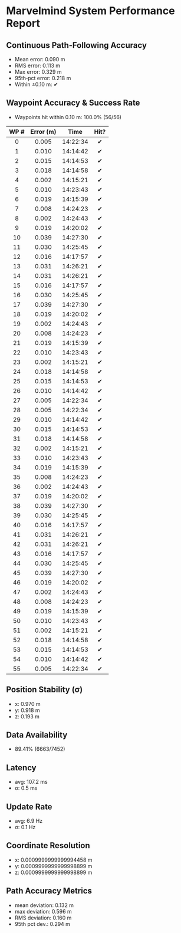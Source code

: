 # Marvelmind System Performance Report

## Continuous Path-Following Accuracy
- Mean error:      0.090 m
- RMS error:       0.113 m
- Max error:       0.329 m
- 95th‐pct error:  0.218 m
- Within ±0.10 m:  ✔

## Waypoint Accuracy & Success Rate
- Waypoints hit within 0.10 m: 100.0% (56/56)

| WP # | Error (m) |   Time   | Hit? |
|:----:|:---------:|:--------:|:----:|
|  0   |   0.005   | 14:22:34 |  ✔   |
|  1   |   0.010   | 14:14:42 |  ✔   |
|  2   |   0.015   | 14:14:53 |  ✔   |
|  3   |   0.018   | 14:14:58 |  ✔   |
|  4   |   0.002   | 14:15:21 |  ✔   |
|  5   |   0.010   | 14:23:43 |  ✔   |
|  6   |   0.019   | 14:15:39 |  ✔   |
|  7   |   0.008   | 14:24:23 |  ✔   |
|  8   |   0.002   | 14:24:43 |  ✔   |
|  9   |   0.019   | 14:20:02 |  ✔   |
|  10  |   0.039   | 14:27:30 |  ✔   |
|  11  |   0.030   | 14:25:45 |  ✔   |
|  12  |   0.016   | 14:17:57 |  ✔   |
|  13  |   0.031   | 14:26:21 |  ✔   |
|  14  |   0.031   | 14:26:21 |  ✔   |
|  15  |   0.016   | 14:17:57 |  ✔   |
|  16  |   0.030   | 14:25:45 |  ✔   |
|  17  |   0.039   | 14:27:30 |  ✔   |
|  18  |   0.019   | 14:20:02 |  ✔   |
|  19  |   0.002   | 14:24:43 |  ✔   |
|  20  |   0.008   | 14:24:23 |  ✔   |
|  21  |   0.019   | 14:15:39 |  ✔   |
|  22  |   0.010   | 14:23:43 |  ✔   |
|  23  |   0.002   | 14:15:21 |  ✔   |
|  24  |   0.018   | 14:14:58 |  ✔   |
|  25  |   0.015   | 14:14:53 |  ✔   |
|  26  |   0.010   | 14:14:42 |  ✔   |
|  27  |   0.005   | 14:22:34 |  ✔   |
|  28  |   0.005   | 14:22:34 |  ✔   |
|  29  |   0.010   | 14:14:42 |  ✔   |
|  30  |   0.015   | 14:14:53 |  ✔   |
|  31  |   0.018   | 14:14:58 |  ✔   |
|  32  |   0.002   | 14:15:21 |  ✔   |
|  33  |   0.010   | 14:23:43 |  ✔   |
|  34  |   0.019   | 14:15:39 |  ✔   |
|  35  |   0.008   | 14:24:23 |  ✔   |
|  36  |   0.002   | 14:24:43 |  ✔   |
|  37  |   0.019   | 14:20:02 |  ✔   |
|  38  |   0.039   | 14:27:30 |  ✔   |
|  39  |   0.030   | 14:25:45 |  ✔   |
|  40  |   0.016   | 14:17:57 |  ✔   |
|  41  |   0.031   | 14:26:21 |  ✔   |
|  42  |   0.031   | 14:26:21 |  ✔   |
|  43  |   0.016   | 14:17:57 |  ✔   |
|  44  |   0.030   | 14:25:45 |  ✔   |
|  45  |   0.039   | 14:27:30 |  ✔   |
|  46  |   0.019   | 14:20:02 |  ✔   |
|  47  |   0.002   | 14:24:43 |  ✔   |
|  48  |   0.008   | 14:24:23 |  ✔   |
|  49  |   0.019   | 14:15:39 |  ✔   |
|  50  |   0.010   | 14:23:43 |  ✔   |
|  51  |   0.002   | 14:15:21 |  ✔   |
|  52  |   0.018   | 14:14:58 |  ✔   |
|  53  |   0.015   | 14:14:53 |  ✔   |
|  54  |   0.010   | 14:14:42 |  ✔   |
|  55  |   0.005   | 14:22:34 |  ✔   |

## Position Stability (σ)
- x: 0.970 m
- y: 0.918 m
- z: 0.193 m

## Data Availability
- 89.41% (6663/7452)

## Latency
- avg: 107.2 ms
- σ: 0.5 ms

## Update Rate
- avg: 6.9 Hz
- σ: 0.1 Hz

## Coordinate Resolution
- x: 0.0009999999999994458 m
- y: 0.0009999999999998899 m
- z: 0.0009999999999998899 m

## Path Accuracy Metrics
- mean deviation: 0.132 m
- max deviation:  0.596 m
- RMS deviation:  0.160 m
- 95th pct dev.:  0.294 m
